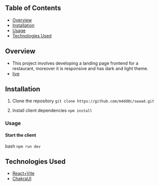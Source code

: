 ## Table of Contents
- [Overview](#overview)
- [Installation](#installation)
- [Usage](#usage)
- [Technologies Used](#technologies-used)

## Overview
- This project involves developing a landing page frontend for a restaurant, moreover it is responsive and has dark and light theme.
- [live](https://swaaad.netlify.app/)

## Installation
1. Clone the repository
    `git clone https://github.com/m4dd0c/swaad.git`
    

2. Install client dependencies
    `npm install`
    
### Usage
#### Start the client
bash
`npm run dev`


## Technologies Used
- [React+Vite](#reactvite)
- [ChakraUI](#chakraui)
